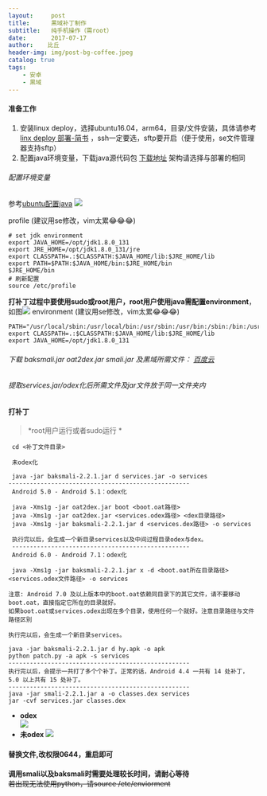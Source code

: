 ```yaml
---
layout:     post
title:      黒域补丁制作
subtitle:   纯手机操作（需root）
date:       2017-07-17
author:    比丘
header-img: img/post-bg-coffee.jpeg
catalog: true
tags:
    - 安卓
    - 黒域
---
```


#### 准备工作  
1. 安装linux deploy，选择ubuntu16.04，arm64，目录/文件安装，具体请参考[linx deploy 部署-简书](http://www.jianshu.com/p/690e3e35a38f)  ，ssh一定要选，sftp要开启（便于使用，se文件管理器支持sftp）
2. 配置java环境变量，下载java源代码包 [下载地址](http://www.oracle.com/technetwork/java/javase/downloads/jdk8-downloads-2133151.html) 架构请选择与部署的相同
###### 配置环境变量 
参考[ubuntu配置java](http://www.cnblogs.com/davidsky/archive/2013/06/01/3113310.html) 
![](http://ot6z44ono.bkt.clouddn.com/17-7-17/80152091.jpg)  
  
  
profile (建议用se修改，vim太累😂😂😂)
```
# set jdk environment
export JAVA_HOME=/opt/jdk1.8.0_131
export JRE_HOME=/opt/jdk1.8.0_131/jre
export CLASSPATH=.:$CLASSPATH:$JAVA_HOME/lib:$JRE_HOME/lib
export PATH=$PATH:$JAVA_HOME/bin:$JRE_HOME/bin
$JRE_HOME/bin
# 刷新配置
source /etc/profile
```
**打补丁过程中要使用sudo或root用户，root用户使用java需配置environment**，如图![](http://ot6z44ono.bkt.clouddn.com/17-7-17/27882679.jpg)
 environment (建议用se修改，vim太累😂😂😂)
 ```
 PATH="/usr/local/sbin:/usr/local/bin:/usr/sbin:/usr/bin:/sbin:/bin:/usr/games:/usr/local/games:$JAVA_HOME/bin"
 export CLASSPATH=.:$CLASSPATH:$JAVA_HOME/lib:$JRE_HOME/lib
export JAVA_HOME=/opt/jdk1.8.0_131
 ```
###### 下载 baksmali.jar oat2dex.jar smali.jar 及黒域所需文件： [百度云](http://pan.baidu.com/s/1i566lk5)
###### 提取services.jar/odex化后所需文件及jar文件放于同一文件夹内
 
#### 打补丁
 
 >*root用户运行或者sudo运行  *
 
```
 cd <补丁文件目录>
```  

```
 未odex化
 
 java -jar baksmali-2.2.1.jar d services.jar -o services  
--------------------------------------------------- 
 Android 5.0 - Android 5.1：odex化
 
 java -Xms1g -jar oat2dex.jar boot <boot.oat路径>
 java -Xms1g -jar oat2dex.jar <services.odex路径> <dex目录路径>
 java -Xms1g -jar baksmali-2.2.1.jar d <services.dex路径> -o services
 
 执行完以后，会生成一个新目录services以及中间过程目录odex与dex。
 --------------------------------------------------
 Android 6.0 - Android 7.1：odex化
 
 java -Xms1g -jar baksmali-2.2.1.jar x -d <boot.oat所在目录路径> <services.odex文件路径> -o services

注意: Android 7.0 及以上版本中的boot.oat依赖同目录下的其它文件，请不要移动boot.oat，直接指定它所在的目录就好。
如果boot.oat或services.odex出现在多个目录，使用任何一个就好。注意目录路径与文件路径区别

执行完以后，会生成一个新目录services。
```
```
java -jar baksmali-2.2.1.jar d hy.apk -o apk
python patch.py -a apk -s services
--------------------------------------------------- 
执行完以后，会提示一共打了多个个补丁。正常的话，Android 4.4 一共有 14 处补丁，5.0 以上共有 15 处补丁。
--------------------------------------------------- 
java -jar smali-2.2.1.jar a -o classes.dex services
jar -cvf services.jar classes.dex
```
- **odex**  
![](http://ot6z44ono.bkt.clouddn.com/17-7-17/58677974.jpg)
- **未odex**
![](http://ot6z44ono.bkt.clouddn.com/17-7-17/46715367.jpg)  

#### 替换文件,改权限0644，重启即可

**调用smali以及baksmali时需要处理较长时间，请耐心等待**  
<strike>若出现无法使用python，请source /etc/enviorment</strike>